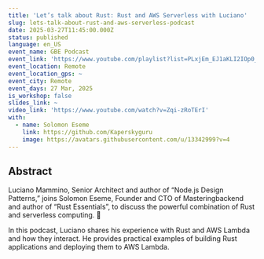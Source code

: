 ```yaml
---
title: 'Let’s talk about Rust: Rust and AWS Serverless with Luciano'
slug: lets-talk-about-rust-and-aws-serverless-podcast
date: 2025-03-27T11:45:00.000Z
status: published
language: en_US
event_name: GBE Podcast
event_link: 'https://www.youtube.com/playlist?list=PLxjEm_EJ1aKLI2IOp0_3Kxt_89_TktpUp'
event_location: Remote
event_location_gps: ~
event_city: Remote
event_days: 27 Mar, 2025
is_workshop: false
slides_link: ~
video_link: 'https://www.youtube.com/watch?v=Zqi-zRoTErI'
with:
  - name: Solomon Eseme
    link: https://github.com/Kaperskyguru
    image: https://avatars.githubusercontent.com/u/13342999?v=4
---
```


## Abstract

Luciano Mammino, Senior Architect and author of “Node.js Design Patterns,” joins
Solomon Eseme, Founder and CTO of Masteringbackend and author of “Rust
Essentials”, to discuss the powerful combination of Rust and serverless
computing. 🦀

In this podcast, Luciano shares his experience with Rust and AWS Lambda and how
they interact. He provides practical examples of building Rust applications and
deploying them to AWS Lambda.
